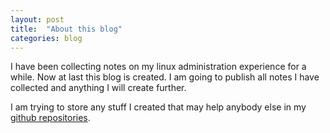 ```yaml
---
layout: post
title:  "About this blog"
categories: blog
---
```

I have been collecting notes on my linux administration experience for a while. Now at last this blog is created. I am going to publish all notes I have collected and anything I will create further.

I am trying to store any stuff I created that may help anybody else in my [github repositories](https://github.com/selivan).
